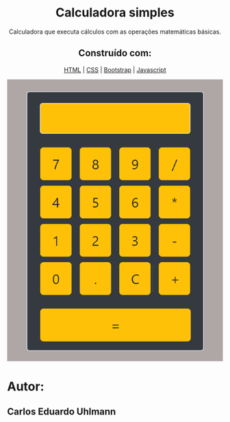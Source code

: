 <h1 align="center">
  Calculadora simples 
</h1>

<p align="center">
  Calculadora que executa cálculos com as operações matemáticas básicas.
</p>

<h2 align="center">
 Construído com:   
</h2>


 
<div align="center">

[HTML](https://www.w3schools.com/html/default.asp) | [CSS](https://maven.apache.org/) | [Bootstrap](https://getbootstrap.com/) | [Javascript](https://developer.mozilla.org/pt-BR/docs/Aprender/Getting_started_with_the_web/JavaScript_basico)
  
</div>
 
 <p align="center">
  <img alt="GitHub top language" src="https://github.com/carlosuhlmann/calculadora/blob/master/calc.gif">
 </p>
 
 <h1 align="left">
  Autor: <h2>Carlos Eduardo Uhlmann </h2>
</h1>


 
 






 













 


